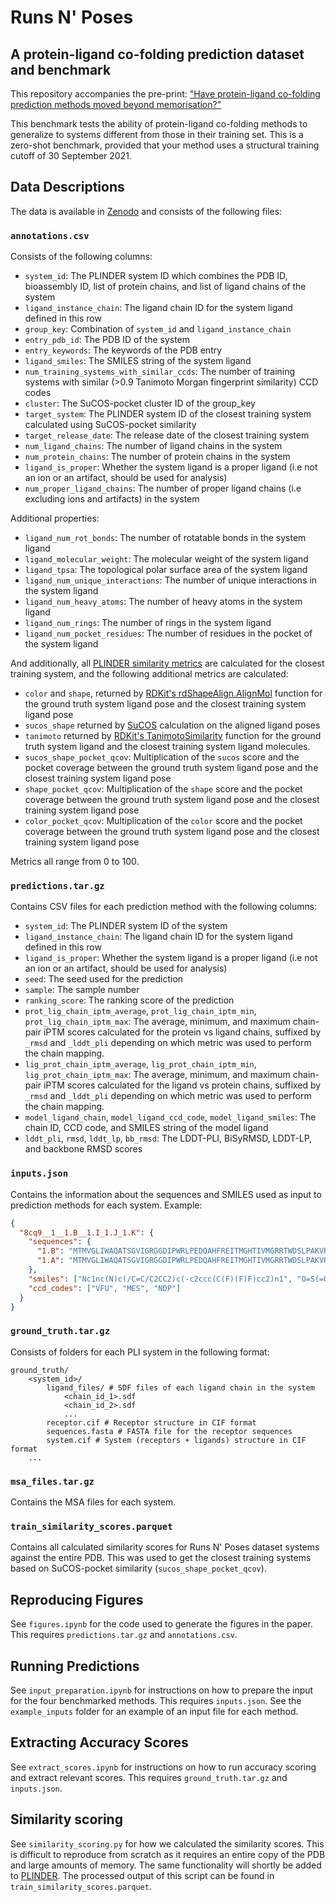 # Runs N' Poses

## A protein-ligand co-folding prediction dataset and benchmark

This repository accompanies the pre-print: ["Have protein-ligand co-folding prediction methods moved beyond memorisation?"]()

This benchmark tests the ability of protein-ligand co-folding methods to generalize to systems different from those in their training set.
This is a zero-shot benchmark, provided that your method uses a structural training cutoff of 30 September 2021.

## Data Descriptions

The data is available in [Zenodo](https://zenodo.org/records/14794786) and consists of the following files:

### `annotations.csv`

Consists of the following columns:

- `system_id`: The PLINDER system ID which combines the PDB ID, bioassembly ID, list of protein chains, and list of ligand chains of the system
- `ligand_instance_chain`: The ligand chain ID for the system ligand defined in this row
- `group_key`: Combination of `system_id` and `ligand_instance_chain`
- `entry_pdb_id`: The PDB ID of the system
- `entry_keywords`: The keywords of the PDB entry
- `ligand_smiles`: The SMILES string of the system ligand
- `num_training_systems_with_similar_ccds`: The number of training systems with similar (>0.9 Tanimoto Morgan fingerprint similarity) CCD codes
- `cluster`: The SuCOS-pocket cluster ID of the group_key
- `target_system`: The PLINDER system ID of the closest training system calculated using SuCOS-pocket similarity
- `target_release_date`: The release date of the closest training system
- `num_ligand_chains`: The number of ligand chains in the system
- `num_protein_chains`: The number of protein chains in the system
- `ligand_is_proper`: Whether the system ligand is a proper ligand (i.e not an ion or an artifact, should be used for analysis)
- `num_proper_ligand_chains`: The number of proper ligand chains (i.e excluding ions and artifacts) in the system

Additional properties:

- `ligand_num_rot_bonds`: The number of rotatable bonds in the system ligand
- `ligand_molecular_weight`: The molecular weight of the system ligand
- `ligand_tpsa`: The topological polar surface area of the system ligand
- `ligand_num_unique_interactions`: The number of unique interactions in the system ligand
- `ligand_num_heavy_atoms`: The number of heavy atoms in the system ligand
- `ligand_num_rings`: The number of rings in the system ligand
- `ligand_num_pocket_residues`: The number of residues in the pocket of the system ligand

And additionally, all [PLINDER similarity metrics](https://plinder-org.github.io/plinder/dataset.html#clusters-clusters) are calculated for the closest training system, and the following additional metrics are calculated:

- `color` and `shape`, returned by [RDKit's rdShapeAlign.AlignMol](https://www.rdkit.org/docs/source/rdkit.Chem.rdShapeAlign.html#rdkit.Chem.rdShapeAlign.AlignMol) function for the ground truth system ligand pose and the closest training system ligand pose
- `sucos_shape` returned by [SuCOS](https://github.com/susanhleung/SuCOS) calculation on the aligned ligand poses
- `tanimoto` returned by [RDKit's TanimotoSimilarity](https://www.rdkit.org/docs/source/rdkit.DataStructs.cDataStructs.html#rdkit.DataStructs.cDataStructs.TanimotoSimilarity) function for the ground truth system ligand and the closest training system ligand molecules.
- `sucos_shape_pocket_qcov`: Multiplication of the `sucos` score and the pocket coverage between the ground truth system ligand pose and the closest training system ligand pose
- `shape_pocket_qcov`: Multiplication of the `shape` score and the pocket coverage between the ground truth system ligand pose and the closest training system ligand pose
- `color_pocket_qcov`: Multiplication of the `color` score and the pocket coverage between the ground truth system ligand pose and the closest training system ligand pose

Metrics all range from 0 to 100.

### `predictions.tar.gz`

Contains CSV files for each prediction method with the following columns:

- `system_id`: The PLINDER system ID of the system
- `ligand_instance_chain`: The ligand chain ID for the system ligand defined in this row
- `ligand_is_proper`: Whether the system ligand is a proper ligand (i.e not an ion or an artifact, should be used for analysis)
- `seed`: The seed used for the prediction
- `sample`: The sample number
- `ranking_score`: The ranking score of the prediction
- `prot_lig_chain_iptm_average`, `prot_lig_chain_iptm_min`, `prot_lig_chain_iptm_max`: The average, minimum, and maximum chain-pair iPTM scores calculated for the protein vs ligand chains, suffixed by `_rmsd` and `_lddt_pli` depending on which metric was used to perform the chain mapping.
- `lig_prot_chain_iptm_average`, `lig_prot_chain_iptm_min`, `lig_prot_chain_iptm_max`: The average, minimum, and maximum chain-pair iPTM scores calculated for the ligand vs protein chains, suffixed by `_rmsd` and `_lddt_pli` depending on which metric was used to perform the chain mapping.
- `model_ligand_chain`, `model_ligand_ccd_code`, `model_ligand_smiles`: The chain ID, CCD code, and SMILES string of the model ligand
- `lddt_pli`, `rmsd`, `lddt_lp`, `bb_rmsd`: The LDDT-PLI, BiSyRMSD, LDDT-LP, and backbone RMSD scores

### `inputs.json`

Contains the information about the sequences and SMILES used as input to prediction methods for each system. Example:

```json
{
  "8cq9__1__1.B__1.I_1.J_1.K": {
    "sequences": {
      "1.B": "MTMVGLIWAQATSGVIGRGGDIPWRLPEDQAHFREITMGHTIVMGRRTWDSLPAKVRPLPGRRNVVLSRQADFMASGAEVVGSLEEALTSPETWVIGGGQVYALALPYATRCEVTEVDIGLPREAGDALAPVLDETWRGETGEWRFSRSGLRYRLYSYHRS",
      "1.A": "MTMVGLIWAQATSGVIGRGGDIPWRLPEDQAHFREITMGHTIVMGRRTWDSLPAKVRPLPGRRNVVLSRQADFMASGAEVVGSLEEALTSPETWVIGGGQVYALALPYATRCEVTEVDIGLPREAGDALAPVLDETWRGETGEWRFSRSGLRYRLYSYHRS"
    },
    "smiles": ["Nc1nc(N)c(/C=C/C2CC2)c(-c2ccc(C(F)(F)F)cc2)n1", "O=S(=O)([O-])CC[NH+]1CCOCC1", "NC(=O)C1=CN([C@@H]2O[C@H](CO[P@](=O)(O)O[P@@](=O)(O)OC[C@H]3O[C@@H](n4cnc5c(N)ncnc54)[C@H](OP(=O)(O)O)[C@@H]3O)[C@@H](O)[C@@H]2O)C=CC1"],
    "ccd_codes": ["VFU", "MES", "NDP"]
  }
}
```

### `ground_truth.tar.gz`

Consists of folders for each PLI system in the following format:

```text
ground_truth/
    <system_id>/
        ligand_files/ # SDF files of each ligand chain in the system
            <chain_id_1>.sdf
            <chain_id_2>.sdf
            ...
        receptor.cif # Receptor structure in CIF format
        sequences.fasta # FASTA file for the receptor sequences
        system.cif # System (receptors + ligands) structure in CIF format
    ...
```

### `msa_files.tar.gz`

Contains the MSA files for each system.

### `train_similarity_scores.parquet`

Contains all calculated similarity scores for Runs N' Poses dataset systems against the entire PDB. This was used to get the closest training systems based on SuCOS-pocket similarity (`sucos_shape_pocket_qcov`).

## Reproducing Figures

See `figures.ipynb` for the code used to generate the figures in the paper. This requires `predictions.tar.gz` and `annotations.csv`.

## Running Predictions

See `input_preparation.ipynb` for instructions on how to prepare the input for the four benchmarked methods. This requires `inputs.json`. See the `example_inputs` folder for an example of an input file for each method.

## Extracting Accuracy Scores

See `extract_scores.ipynb` for instructions on how to run accuracy scoring and extract relevant scores. This requires `ground_truth.tar.gz` and `inputs.json`.

## Similarity scoring

See `similarity_scoring.py` for how we calculated the similarity scores. This is difficult to reproduce from scratch as it requires an entire copy of the PDB and large amounts of memory. The same functionality will shortly be added to [PLINDER](https://github.com/plinder-org/plinder).
The processed output of this script can be found in `train_similarity_scores.parquet`.

